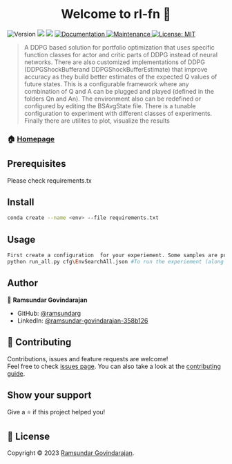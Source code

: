 <h1 align="center">Welcome to rl-fn 👋</h1>
<p>
  <img alt="Version" src="https://img.shields.io/badge/version-1.0.0-blue.svg?cacheSeconds=2592000" />
  <img src="https://img.shields.io/badge/npm-%3E%3D5.5.0-blue.svg" />
  <img src="https://img.shields.io/badge/node-%3E%3D9.3.0-blue.svg" />
  <a href="https://github.com/kefranabg/readme-md-generator#readme" target="_blank">
    <img alt="Documentation" src="https://img.shields.io/badge/documentation-yes-brightgreen.svg" />
  </a>
  <a href="https://github.com/kefranabg/readme-md-generator/graphs/commit-activity" target="_blank">
    <img alt="Maintenance" src="https://img.shields.io/badge/Maintained%3F-yes-green.svg" />
  </a>
  <a href="https://github.com/kefranabg/readme-md-generator/blob/master/LICENSE" target="_blank">
    <img alt="License: MIT" src="https://img.shields.io/github/license/ramsundarg/rl-fn" />
  </a>
</p>

> A DDPG based solution for portfolio optimization that uses specific function classes for actor and critic parts of DDPG instead of neural networks. There are also customized implementations of DDPG (DDPGShockBufferand DDPGShockBufferEstimate)  that improve accuracy as they build better estimates of the expected Q values  of future states. This is a configurable framework where any combination of Q and A can be plugged and played (defined in the folders Qn and An). The environment also can be redefined or configured by editing the BSAvgState file. There is a tunable configuration to experiment with different classes of experiments. Finally there are utilites to plot, visualize the results

### 🏠 [Homepage](https://github.com/ramsundarg/rl-fn)

## Prerequisites

Please check requirements.tx

## Install

```sh
conda create --name <env> --file requirements.txt
```

## Usage

```sh
First create a configuration  for your experiement. Some samples are provided in cfg directory.  Then use the following command.
python run_all.py cfg\EnvSearchAll.json #To run the experiement (along with tunable hyperparameters mentioned in it)

```

## Author

👤 **Ramsundar Govindarajan**

* GitHub: [@ramsundarg](https://github.com/ramsundarg)
* LinkedIn: [@ramsundar-govindarajan-358b126](https://linkedin.com/in/ramsundar-govindarajan-358b126)

## 🤝 Contributing

Contributions, issues and feature requests are welcome!<br />Feel free to check [issues page](https://github.com/kefranabg/readme-md-generator/issues). You can also take a look at the [contributing guide](https://github.com/kefranabg/readme-md-generator/blob/master/CONTRIBUTING.md).

## Show your support

Give a ⭐️ if this project helped you!

## 📝 License

Copyright © 2023 [Ramsundar Govindarajan](https://github.com/ramsundarg).<br />
